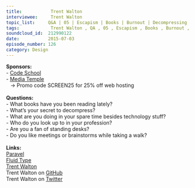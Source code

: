 ```yaml
--- 
title:           Trent Walton 
interviewee:     Trent Walton 
topic_list:     Q&A | 05 | Escapism | Books | Burnout | Decompressing | Procrastination | Time off | Kids & family | Formula 1 | Standing desks | “Idols” | Walks
tags:            Trent Walton , QA , 05 , Escapism , Books , Burnout , Decompressing , Procrastination , Time off , Kids  family , Formula 1 , Standing desks , “Idols” , Walks
soundcloud_id:  212990122
date:           2015-07-03
episode_number: 126
category: Design
---
```


<p class="show_notes_display"><b>Sponsors:<br></b>- <a rel="nofollow" target="_blank" href="https://www.codeschool.com/betweenscreens">Code School</a><b><br></b>- <a rel="nofollow" target="_blank" href="http://mediatemple.net/?utm_source=BetweenScreens&amp;utm_medium=podcast&amp;utm_campaign=SCREEN25">Media Temple</a><b><br></b>   -&gt; Promo code SCREEN25 for 25% off web hosting<br><b><br>Questions:</b><br>- What books have you been reading lately?<br>- What’s your secret to decompress?<br>- What are you doing in your spare time besides technology stuff?<br>- Who do you look up to in your profession?<br>- Are you a fan of standing desks?<br>- Do you like meetings or brainstorms while taking a walk?<br><br><b>Links:</b><br><a rel="nofollow" target="_blank" href="http://paravelinc.com/">Paravel</a><br><a rel="nofollow" target="_blank" href="http://trentwalton.com/2012/06/19/fluid-type/">Fluid Type</a><br><a rel="nofollow" target="_blank" href="http://trentwalton.com/">Trent Walton</a><br>Trent Walton on <a rel="nofollow" target="_blank" href="https://github.com/TrentWalton">GitHub</a><br>Trent Walton on <a rel="nofollow" target="_blank" href="https://twitter.com/trentwalton">Twitter</a></p>
